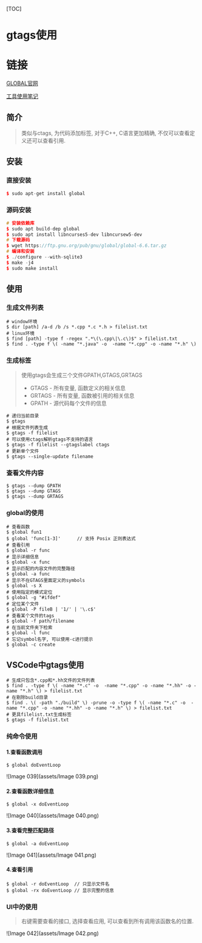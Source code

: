 [TOC]

# gtags使用

# 链接

[GLOBAL官网](https://www.gnu.org/software/global/)

[工具使用笔记](http://blog.chinaunix.net/uid-20416834-id-120183.html)

## 简介

> 类似与ctags, 为代码添加标签, 对于C++, C语言更加精确, 不仅可以查看定义还可以查看引用.

## 安装

### 直接安装

```c++
$ sudo apt-get install global
```

### 源码安装

```c++
# 安装依赖库
$ sudo apt build-dep global
$ sudo apt install libncurses5-dev libncursew5-dev
# 下载源码
$ wget https://ftp.gnu.org/pub/gnu/global/global-6.6.tar.gz
# 编译和安装
$ ./configure --with-sqlite3
$ make -j4
$ sudo make install
```

## 使用

### 生成文件列表

```shell
# window环境
$ dir [path] /a-d /b /s *.cpp *.c *.h > filelist.txt
# linux环境
$ find [path] -type f -regex ".*\(\.cpp\|\.c\)$" > filelist.txt
$ find . -type f \( -name "*.java" -o  -name "*.cpp" -o -name "*.h" \)
```

### 生成标签

> 使用gtags会生成三个文件GPATH,GTAGS,GRTAGS
>
> - GTAGS  -  所有变量, 函数定义的相关信息
> - GRTAGS - 所有变量, 函数被引用的相关信息
> - GPATH - 源代码每个文件的信息

```shell
# 递归当前目录
$ gtags
# 根据文件列表生成
$ gtags -f filelist
# 可以使用ctags解析gtags不支持的语言
$ gtags -f filelist --gtagslabel ctags
# 更新单个文件
$ gtags --single-update filename
```

### 查看文件内容

```shell
$ gtags --dump GPATH
$ gtags --dump GTAGS
$ gtags --dump GRTAGS
```

### global的使用

```shell
# 查看函数
$ global fun1
$ global 'func[1-3]'      // 支持 Posix 正则表达式
# 查看引用
$ global -r func
# 显示详细信息
$ global -x func
# 显示匹配的内容文件的完整路径
$ global -a func
# 显示不在GTAGS里面定义的symbols
$ global -s X
# 使用指定的模式定位
$ global -g "#ifdef"
# 定位某个文件
$ global -P fileB | '1/' | '\.c$'
# 查看某个文件的tags
$ global -f path/filename
# 在当前文件夹下检索
$ global -l func
# 忘记symbol名字, 可以使用-c进行提示
$ global -c create
```

## VSCode中gtags使用

```shell
# 生成只包含*.cpp和*.hh文件的文件列表
$ find . -type f \( -name "*.c" -o  -name "*.cpp" -o -name "*.hh" -o -name "*.h" \) > filelist.txt
# 在剔除build目录
$ find . \( -path "./build" \) -prune -o -type f \( -name "*.c" -o  -name "*.cpp" -o -name "*.hh" -o -name "*.h" \) > filelist.txt
# 更具filelist.txt生成标签
$ gtags -f filelist.txt
```

### 纯命令使用

#### 1.查看函数调用

```shell
$ global doEventLoop
```

![Image 039](assets/Image 039.png)

#### 2.查看函数详细信息

```shell
$ global -x doEventLoop
```

![Image 040](assets/Image 040.png)

#### 3.查看完整匹配路径

```shell
$ global -a doEventLoop
```

![Image 041](assets/Image 041.png)

#### 4.查看引用

```shell
$ global -r doEventLoop  // 只显示文件名
$ global -rx doEventLoop // 显示完整的信息
```

### UI中的使用

> 右键需要查看的接口, 选择查看应用, 可以查看到所有调用该函数名的位置.

![Image 042](assets/Image 042.png)